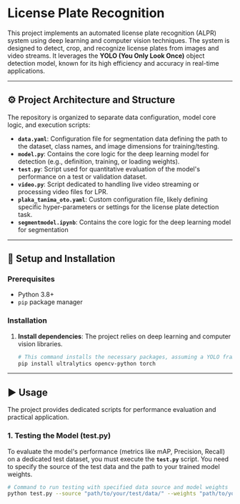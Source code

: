 # License Plate Recognition 

This project implements an automated license plate recognition (ALPR) system using deep learning and computer vision techniques. The system is designed to detect, crop, and recognize license plates from images and video streams. It leverages the **YOLO (You Only Look Once)** object detection model, known for its high efficiency and accuracy in real-time applications.

---

## ⚙️ Project Architecture and Structure

The repository is organized to separate data configuration, model core logic, and execution scripts:

* **`data.yaml`**: Configuration file for segmentation data defining the path to the dataset, class names, and image dimensions for training/testing.
* **`model.py`**: Contains the core logic for the deep learning model for detection (e.g., definition, training, or loading weights).
* **`test.py`**: Script used for quantitative evaluation of the model's performance on a test or validation dataset.
* **`video.py`**: Script dedicated to handling live video streaming or processing video files for LPR.
* **`plaka_tanima_oto.yaml`**: Custom configuration file, likely defining specific hyper-parameters or settings for the license plate detection task.
* **`segmentmodel.ipynb`**:  Contains the core logic for the deep learning model for segmentation

---

## 🚀 Setup and Installation

### Prerequisites

* Python 3.8+
* `pip` package manager

### Installation

1.  **Install dependencies**: The project relies on deep learning and computer vision libraries.
    ```bash
    # This command installs the necessary packages, assuming a YOLO framework.
    pip install ultralytics opencv-python torch
    ```

---

## ▶️ Usage

The project provides dedicated scripts for performance evaluation and practical application.

### 1. Testing the Model (test.py)

To evaluate the model's performance (metrics like mAP, Precision, Recall) on a dedicated test dataset, you must execute the **`test.py`** script. You need to specify the source of the test data and the path to your trained model weights.

```bash
# Command to run testing with specified data source and model weights
python test.py --source "path/to/your/test/data/" --weights "path/to/your/model.pt"


